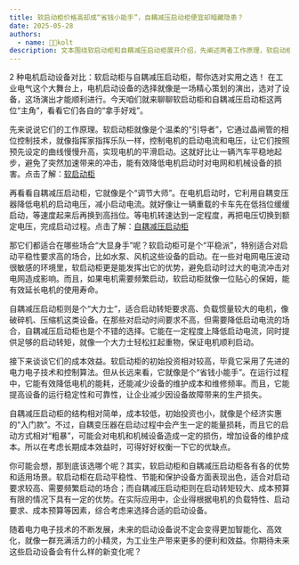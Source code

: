 ```yaml
---
title: 软启动柜价格高却成“省钱小能手”，自耦减压启动柜便宜却暗藏隐患？
date: 2025-05-28
authors:
  - name: 🧑‍💼kolt
description: 文本围绕软启动柜和自耦减压启动柜展开介绍，先阐述两者工作原理，软启动柜通过晶闸管相位控制技术实现电机平滑启动，自耦减压启动柜利用自耦变压器降低启动电压和电流；接着说明适用场景，软启动柜适用于对启动平稳性要求高、需频繁启动的场合，自耦减压启动柜适合启动转矩要求高、负载惯量大且对启动时间要求不高的场景；又对比成本效益，软启动柜初始投资高但长期能节能、减少维护成本，自耦减压启动柜结构简单、初始投资小，但有能量损耗且可能损伤设备；最后指出企业需综合电机负载特性、启动要求、成本预算等因素选择合适启动设备，还展望未来启动设备会更智能化、高效化。   
---
```


2 种电机启动设备对比：软启动柜与自耦减压启动柜，帮你选对实用之选！ 
在工业电气这个大舞台上，电机启动设备的选择就像是一场精心策划的演出，选对了设备，这场演出才能顺利进行。今天咱们就来聊聊软启动柜和自耦减压启动柜这两位“主角”，看看它们各自的“拿手好戏”。

先来说说它们的工作原理。软启动柜就像是个温柔的“引导者”，它通过晶闸管的相位控制技术，就像指挥家指挥乐队一样，控制电机的启动电流和电压，让它们按照预先设定的曲线慢慢升高，实现电机的平滑启动。这就好比让一辆汽车平稳地起步，避免了突然加速带来的冲击，能有效降低电机启动时对电网和机械设备的损害。点击了解：[软启动柜](https://www.lyskjd.com/products/online-soft-start-cabinet/)

再看看自耦减压启动柜，它就像是个“调节大师”。在电机启动时，它利用自耦变压器降低电机的启动电压，减小启动电流。就好像让一辆重载的卡车先在低挡位缓缓启动，等速度起来后再换到高挡位。等电机转速达到一定程度，再把电压切换到额定电压，完成启动过程。点击了解：[自耦减压启动柜](https://www.lyskjd.com/products/autotransformer-reduced-voltage-starting-cabinet/)

那它们都适合在哪些场合“大显身手”呢？软启动柜可是个“平稳派”，特别适合对启动平稳性要求高的场合，比如水泵、风机这些设备的启动。在一些对电网电压波动很敏感的环境里，软启动柜更是能发挥出它的优势，避免启动时过大的电流冲击对电网造成影响。而且，如果电机需要频繁启动，软启动柜就像一位贴心的保姆，能有效延长电机的使用寿命。

自耦减压启动柜则是个“大力士”，适合启动转矩要求高、负载惯量较大的电机，像破碎机、压缩机这类设备。在那些对启动时间要求不高，但需要降低启动电流的场合，自耦减压启动柜也是个不错的选择。它能在一定程度上降低启动电流，同时提供足够的启动转矩，就像一个大力士轻松扛起重物，保证电机顺利启动。

接下来谈谈它们的成本效益。软启动柜的初始投资相对较高，毕竟它采用了先进的电力电子技术和控制算法。但从长远来看，它就像是个“省钱小能手”。在运行过程中，它能有效降低电机的能耗，还能减少设备的维护成本和维修频率。而且，它能提高设备的运行稳定性和可靠性，让企业减少因设备故障带来的生产损失。

自耦减压启动柜的结构相对简单，成本较低，初始投资也小，就像是个经济实惠的“入门款”。不过，自耦变压器在启动过程中会产生一定的能量损耗，而且它的启动方式相对“粗暴”，可能会对电机和机械设备造成一定的损伤，增加设备的维护成本。所以在考虑长期成本效益时，可得好好权衡一下它的优缺点。

你可能会想，那到底该选哪个呢？其实，软启动柜和自耦减压启动柜各有各的优势和适用场景。软启动柜在启动平稳性、节能和保护设备方面表现出色，适合对启动要求较高、需要频繁启动的场合；而自耦减压启动柜则在启动转矩较大、成本预算有限的情况下具有一定的优势。在实际应用中，企业得根据电机的负载特性、启动要求、成本预算等因素，综合考虑来选择合适的启动设备。

随着电力电子技术的不断发展，未来的启动设备说不定会变得更加智能化、高效化，就像一群充满活力的小精灵，为工业生产带来更多的便利和效益。你期待未来这些启动设备会有什么样的新变化呢？ 